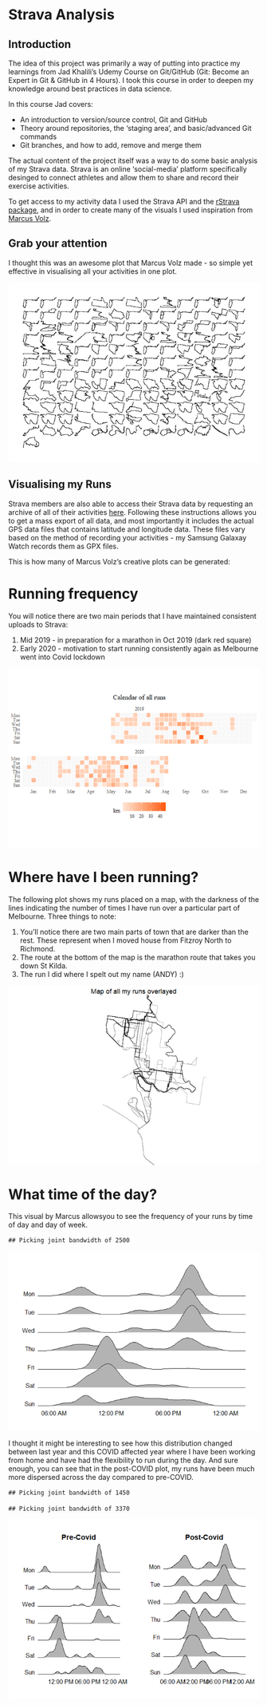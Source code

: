 Strava Analysis
================

## Introduction

The idea of this project was primarily a way of putting into practice my
learnings from Jad Khalili’s Udemy Course on Git/GitHub (Git: Become an
Expert in Git & GitHub in 4 Hours). I took this course in order to
deepen my knowledge around best practices in data science.

In this course Jad covers:

  - An introduction to version/source control, Git and GitHub
  - Theory around repositories, the ‘staging area’, and basic/advanced
    Git commands
  - Git branches, and how to add, remove and merge them

The actual content of the project itself was a way to do some basic
analysis of my Strava data. Strava is an online ‘social-media’ platform
specifically desinged to connect athletes and allow them to share and
record their exercise activities.

To get access to my activity data I used the Strava API and the [rStrava
package](https://github.com/fawda123/rStrava), and in order to create
many of the visuals I used inspiration from [Marcus
Volz](https://github.com/marcusvolz/strava).

## Grab your attention

I thought this was an awesome plot that Marcus Volz made - so simple yet
effective in visualising all your activities in one plot.

![](README_files/figure-gfm/cars-1.png)<!-- -->

## Visualising my Runs

Strava members are also able to access their Strava data by requesting
an archive of all of their activities
[here](https://support.strava.com/hc/en-us/articles/216918437-Exporting-your-Data-and-Bulk-Export).
Following these instructions allows you to get a mass export of all
data, and most importantly it includes the actual GPS data files that
contains latitude and longitude data. These files vary based on the
method of recording your activities - my Samsung Galaxay Watch records
them as GPX files.

This is how many of Marcus Volz’s creative plots can be generated:

# Running frequency

You will notice there are two main periods that I have maintained
consistent uploads to Strava:

1.  Mid 2019 - in preparation for a marathon in Oct 2019 (dark red
    square)
2.  Early 2020 - motivation to start running consistently again as
    Melbourne went into Covid lockdown

![](README_files/figure-gfm/runs-1.png)<!-- -->

# Where have I been running?

The following plot shows my runs placed on a map, with the darkness of
the lines indicating the number of times I have run over a particular
part of Melbourne. Three things to note:

1.  You’ll notice there are two main parts of town that are darker than
    the rest. These represent when I moved house from Fitzroy North to
    Richmond.
2.  The route at the bottom of the map is the marathon route that takes
    you down St Kilda.
3.  The run I did where I spelt out my name (ANDY) :)

![](README_files/figure-gfm/map-1.png)<!-- -->

# What time of the day?

This visual by Marcus allowsyou to see the frequency of your runs by
time of day and day of week.

    ## Picking joint bandwidth of 2500

![](README_files/figure-gfm/time%20of%20day-1.png)<!-- -->

I thought it might be interesting to see how this distribution changed
between last year and this COVID affected year where I have been working
from home and have had the flexibility to run during the day. And sure
enough, you can see that in the post-COVID plot, my runs have been much
more dispersed across the day compared to pre-COVID.

    ## Picking joint bandwidth of 1450

    ## Picking joint bandwidth of 3370

![](README_files/figure-gfm/pre%20and%20post-1.png)<!-- -->
